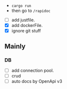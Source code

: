 - `cargo run`
- then go to `/rapidoc`

- [ ] add justfile.
- [x] add dockerFile.
- [x] ignore git stuff

## Mainly
### DB 
- [ ] add connection pool.
- [ ] crud
- [ ] auto docs by OpenApi v3
